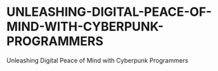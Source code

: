 # UNLEASHING-DIGITAL-PEACE-OF-MIND-WITH-CYBERPUNK-PROGRAMMERS
Unleashing Digital Peace of Mind with Cyberpunk Programmers
